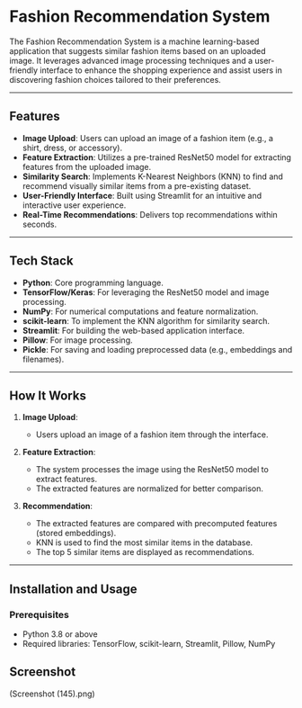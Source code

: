 # Fashion Recommendation System

The Fashion Recommendation System is a machine learning-based application that suggests similar fashion items based on an uploaded image. It leverages advanced image processing techniques and a user-friendly interface to enhance the shopping experience and assist users in discovering fashion choices tailored to their preferences.

---

## Features

- **Image Upload**: Users can upload an image of a fashion item (e.g., a shirt, dress, or accessory).
- **Feature Extraction**: Utilizes a pre-trained ResNet50 model for extracting features from the uploaded image.
- **Similarity Search**: Implements K-Nearest Neighbors (KNN) to find and recommend visually similar items from a pre-existing dataset.
- **User-Friendly Interface**: Built using Streamlit for an intuitive and interactive user experience.
- **Real-Time Recommendations**: Delivers top recommendations within seconds.

---

## Tech Stack

- **Python**: Core programming language.
- **TensorFlow/Keras**: For leveraging the ResNet50 model and image processing.
- **NumPy**: For numerical computations and feature normalization.
- **scikit-learn**: To implement the KNN algorithm for similarity search.
- **Streamlit**: For building the web-based application interface.
- **Pillow**: For image processing.
- **Pickle**: For saving and loading preprocessed data (e.g., embeddings and filenames).

---

## How It Works

1. **Image Upload**:
   - Users upload an image of a fashion item through the interface.

2. **Feature Extraction**:
   - The system processes the image using the ResNet50 model to extract features.
   - The extracted features are normalized for better comparison.

3. **Recommendation**:
   - The extracted features are compared with precomputed features (stored embeddings).
   - KNN is used to find the most similar items in the database.
   - The top 5 similar items are displayed as recommendations.

---

## Installation and Usage

### Prerequisites
- Python 3.8 or above
- Required libraries: TensorFlow, scikit-learn, Streamlit, Pillow, NumPy

## Screenshot
(Screenshot (145).png)
